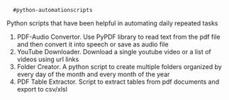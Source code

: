       #python-automationscripts
Python scripts  that have been helpful in automating daily repeated tasks

1. PDF-Audio Convertor. Use PyPDF library to read text from the pdf file and then convert it into speech or save as audio file
2. YouTube Downloader. Download a single youtube video or a list of videos using url links
3. Folder Creator. A python script to create multiple folders organized by every day of the month and every month of the year
4. PDF Table Extractor. Script to extract tables from pdf documents and export to csv/xlsl
